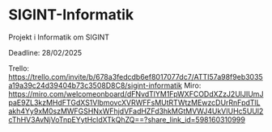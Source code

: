 # SIGINT-Informatik
Projekt i Informatik om SIGINT

Deadline: 28/02/2025

Trello: https://trello.com/invite/b/678a3fedcdb6ef8017077dc7/ATTI57a98f9eb3035a19a39c24d39404b73c3508D8C8/sigint-informatik
Miro: https://miro.com/welcomeonboard/dFNvdTlYM1FpWXFCODdXZzJ2UlJIUmJpaE9ZL3kzMHdFTGdXS1VlbmovcXVRWFFsMUtRTWtzMEwzcDUrRnFpdTlLakh4Yy9xM0szMWFGSHNxWFhjdVFadHZFd3hkMGtMVWJ4UkVIUHc5UUl2cThHV3AvNjVoTnpEYytHcldXTkQhZQ==?share_link_id=598160310999
